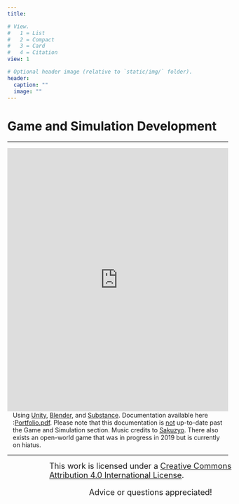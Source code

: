 ```yaml
---
title: 

# View.
#   1 = List
#   2 = Compact
#   3 = Card
#   4 = Citation
view: 1

# Optional header image (relative to `static/img/` folder).
header:
  caption: ""
  image: ""
---
```

<script defer src="../../js/scrollMain.js"></script>
<link href="../../css/mixblend_disable.css" rel="stylesheet" type="text/css">
<h1>Game and Simulation Development</h1>
<hr/>
<div class="portfolio">
<iframe loading="lazy" width="100%" height="600" src="https://www.youtube.com/embed/NbwzUi0B2qQ" frameborder="0" allow="accelerometer; autoplay; clipboard-write; encrypted-media; gyroscope; picture-in-picture" allowfullscreen></iframe>
<div class="text blur" style="position:relative; left: 2.5%;width: 95%;">Using <a href="https://unity.com/">Unity</a>, <a href="https://www.blender.org/">Blender</a>, and <a href="https://www.substance3d.com/">Substance</a>. Documentation available here :<a href="https://github.com/akhilsadam/Portfolio/blob/master/2019Portfolio.pdf">Portfolio.pdf</a>. Please note that this documentation is <u>not</u> up-to-date past the Game and Simulation section. Music credits to <a href="https://soundcloud.com/sakuzyo">Sakuzyo</a>.
There also exists an open-world game that was in progress in 2019 but is currently on hiatus.
</div>
<hr/>
<p class="text hc " style="position:relative; left: 19%; width: 100%;font-size:large;margin:0 auto;"><a rel="license" href="http://creativecommons.org/licenses/by/4.0/"></a>This work is licensed under a <a rel="license" href="http://creativecommons.org/licenses/by/4.0/">Creative Commons Attribution 4.0 International License</a>.</p>
<p class="text hc " style="position:relative; left: 37%; width: 100%;font-size:large;">Advice or questions appreciated!</p>
</div>